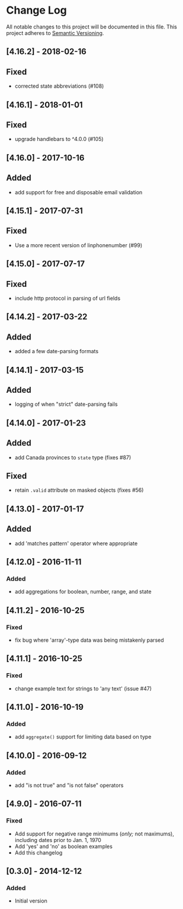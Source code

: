 # Change Log
All notable changes to this project will be documented in this file.
This project adheres to [Semantic Versioning](http://semver.org/).

## [4.16.2] - 2018-02-16
## Fixed
- corrected state abbreviations (#108)

## [4.16.1] - 2018-01-01
## Fixed
- upgrade handlebars to ^4.0.0 (#105)

## [4.16.0] - 2017-10-16
## Added
- add support for free and disposable email validation

## [4.15.1] - 2017-07-31
## Fixed
- Use a more recent version of linphonenumber (#99)

## [4.15.0] - 2017-07-17
## Fixed
- include http protocol in parsing of url fields

## [4.14.2] - 2017-03-22
## Added
- added a few date-parsing formats

## [4.14.1] - 2017-03-15
## Added
- logging of when "strict" date-parsing fails

## [4.14.0] - 2017-01-23
## Added
- add Canada provinces to `state` type (fixes #87)
## Fixed
- retain `.valid` attribute on masked objects (fixes #56)

## [4.13.0] - 2017-01-17
## Added
- add 'matches pattern' operator where appropriate

## [4.12.0] - 2016-11-11
### Added
- add aggregations for boolean, number, range, and state

## [4.11.2] - 2016-10-25
### Fixed
- fix bug where 'array'-type data was being mistakenly parsed

## [4.11.1] - 2016-10-25
### Fixed
- change example text for strings to 'any text' (issue #47)

## [4.11.0] - 2016-10-19
### Added
- add `aggregate()` support for limiting data based on type

## [4.10.0] - 2016-09-12
### Added
- add "is not true" and "is not false" operators

## [4.9.0] - 2016-07-11
### Fixed
- Add support for negative range minimums (_only;_ not maximums), including dates prior to Jan. 1, 1970
- Add 'yes' and 'no' as boolean examples
- Add this changelog

## [0.3.0] - 2014-12-12
### Added
- Initial version
